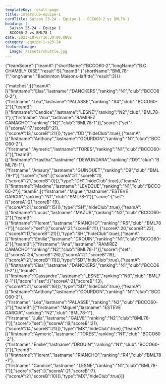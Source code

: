 ```yaml
---
templateKey: result-page
title: interclub-equipe-1
cardTitle: Saison 23-24 - Équipe 1 - BCCO60-2 vs BML78-1 
heading: |-
  Saison 23-24 - Équipe 1
  BCCO60-2 vs BML78-1
date: 2023-10-07T10:30:00.000Z
category: equipe-1-s23-24
featuredimage:
  image: /assets/shuttle.jpg
---
```



<teamscoreboard>{"teamScore":{"teamA":{"shortName":"BCCO60-2","longName":"B.C. CHAMBLY OISE","result":5},"teamB":{"shortName":"BML78-1","longName":"Badminton Maisons-laffitte","result":3}}}</teamscoreboard>

<scoreboard>{"matches":[{"teamA":[{"firstname":"Elsa","lastname":"DANCKERS","ranking":"N1","club":"BCCO60-2"},{"firstname":"Léa","lastname":"PALASSE","ranking":"R4","club":"BCCO60-2"}],"teamB":[{"firstname":"Candice","lastname":"LESNE","ranking":"N2","club":"BML78-1"},{"firstname":"Ana","lastname":"RAMIREZ CAMACHO","ranking":"N2","club":"BML78-1"}],"score":{"set":[{"scoreA":17,"scoreB":21},{"scoreA":13,"scoreB":21}]},"type":"DD","hideClub":true},{"teamA":[{"firstname":"Anthony","lastname":"GOURDON","ranking":"N1","club":"BCCO60-2"},{"firstname":"Aymeric","lastname":"TORES","ranking":"N1","club":"BCCO60-2"}],"teamB":[{"firstname":"Hasitha","lastname":"DEWUNDARA","ranking":"D9","club":"BML78-1"},{"firstname":"Amaury","lastname":"GUINOUET","ranking":"D9","club":"BML78-1"}],"score":{"set":[{"scoreA":21,"scoreB":1},{"scoreA":21,"scoreB":0}]},"type":"DH","hideClub":true},{"teamA":[{"firstname":"Maxime","lastname":"LEVEQUE","ranking":"N1","club":"BCCO60-2"}],"teamB":[{"firstname":"Miguel","lastname":"ESTEVE GARCIA","ranking":"N1","club":"BML78-1"}],"score":{"set":[{"scoreA":21,"scoreB":19},{"scoreA":21,"scoreB":15}]},"type":"SH","hideClub":true},{"teamA":[{"firstname":"Lucas","lastname":"MAZUR","ranking":"N2","club":"BCCO60-2"}],"teamB":[{"firstname":"Florent","lastname":"RIANCHO","ranking":"R5","club":"BML78-1"}],"score":{"set":[{"scoreA":21,"scoreB":11},{"scoreA":20,"scoreB":22},{"scoreA":17,"scoreB":21}]},"type":"SH","hideClub":true},{"teamA":[{"firstname":"Emilie","lastname":"DROUIN","ranking":"N1","club":"BCCO60-2"}],"teamB":[{"firstname":"Ana","lastname":"RAMIREZ CAMACHO","ranking":"N2","club":"BML78-1"}],"score":{"set":[{"scoreA":24,"scoreB":26},{"scoreA":21,"scoreB":19},{"scoreA":21,"scoreB":11}]},"type":"SD","hideClub":true},{"teamA":[{"firstname":"Elsa","lastname":"DANCKERS","ranking":"N1","club":"BCCO60-2"}],"teamB":[{"firstname":"Cassandre","lastname":"LESNE","ranking":"N3","club":"BML78-1"}],"score":{"set":[{"scoreA":21,"scoreB":13},{"scoreA":21,"scoreB":16}]},"type":"SD","hideClub":true},{"teamA":[{"firstname":"Anthony","lastname":"GOURDON","ranking":"N1","club":"BCCO60-2"},{"firstname":"Léa","lastname":"PALASSE","ranking":"N2","club":"BCCO60-2"}],"teamB":[{"firstname":"Miguel","lastname":"ESTEVE GARCIA","ranking":"N2","club":"BML78-1"},{"firstname":"Julia","lastname":"GALVE","ranking":"N2","club":"BML78-1"}],"score":{"set":[{"scoreA":19,"scoreB":21},{"scoreA":14,"scoreB":21}]},"type":"MX","hideClub":true},{"teamA":[{"firstname":"Aymeric","lastname":"TORES","ranking":"N1","club":"BCCO60-2"},{"firstname":"Emilie","lastname":"DROUIN","ranking":"N1","club":"BCCO60-2"}],"teamB":[{"firstname":"Florent","lastname":"RIANCHO","ranking":"R4","club":"BML78-1"},{"firstname":"Candice","lastname":"LESNE","ranking":"N1","club":"BML78-1"}],"score":{"set":[{"scoreA":21,"scoreB":7},{"scoreA":21,"scoreB":10}]},"type":"MX","hideClub":true}]}</scoreboard>
